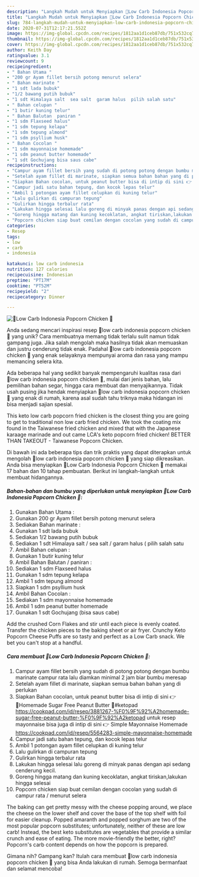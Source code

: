 ```yaml
---
description: "Langkah Mudah untuk Menyiapkan 💢Low Carb Indonesia Popcorn Chicken 💢 Anti Gagal"
title: "Langkah Mudah untuk Menyiapkan 💢Low Carb Indonesia Popcorn Chicken 💢 Anti Gagal"
slug: 784-langkah-mudah-untuk-menyiapkan-low-carb-indonesia-popcorn-chicken-anti-gagal
date: 2020-07-31T12:17:21.552Z
image: https://img-global.cpcdn.com/recipes/1812aa1d1ceb87db/751x532cq70/💢low-carb-indonesia-popcorn-chicken-💢-foto-resep-utama.jpg
thumbnail: https://img-global.cpcdn.com/recipes/1812aa1d1ceb87db/751x532cq70/💢low-carb-indonesia-popcorn-chicken-💢-foto-resep-utama.jpg
cover: https://img-global.cpcdn.com/recipes/1812aa1d1ceb87db/751x532cq70/💢low-carb-indonesia-popcorn-chicken-💢-foto-resep-utama.jpg
author: Keith Day
ratingvalue: 3.1
reviewcount: 9
recipeingredient:
- " Bahan Utama "
- "200 gr Ayam fillet bersih potong menurut selera"
- " Bahan marinate "
- "1 sdt lada bubuk"
- "1/2 bawang putih bubuk"
- "1 sdt Himalaya salt  sea salt  garam halus  pilih salah satu"
- " Bahan celupan "
- "1 butir kuning telur"
- " Bahan Balutan  paniran "
- "1 sdm Flaxseed halus"
- "1 sdm tepung kelapa"
- "1 sdm tepung almond"
- "1 sdm psyllium husk"
- " Bahan Cocolan "
- "1 sdm mayonnaise homemade"
- "1 sdm peanut butter homemade"
- "1 sdt Gochujang bisa saus cabe"
recipeinstructions:
- "Campur ayam fillet bersih yang sudah di potong potong dengan bumbu marinate campur rata lalu diamkan minimal 2 jam biar bumbu meresap"
- "Setelah ayam fillet di marinate, siapkan semua bahan bahan yang di perlukan"
- "Siapkan Bahan cocolan, untuk peanut butter bisa di intip di sini 👉 💢Homemade Sugar Free Peanut Butter 💢#ketopad https://cookpad.com/id/resep/3881267-%F0%9F%92%A2homemade-sugar-free-peanut-butter-%F0%9F%92%A2ketopad untuk resep mayonnaise bisa juga di intip di sini 👉 Simple Mayonnaise Homemade https://cookpad.com/id/resep/5564283-simple-mayonnaise-homemade"
- "Campur jadi satu bahan tepung, dan kocok lepas telur"
- "Ambil 1 potongan ayam fillet celupkan di kuning telur"
- "Lalu gulirkan di campuran tepung"
- "Gulirkan hingga terbalur rata"
- "Lakukan hingga selesai lalu goreng di minyak panas dengan api sedang cenderung kecil."
- "Goreng hingga matang dan kuning kecoklatan, angkat tiriskan,lakukan hingga selesai"
- "Popcorn chicken siap buat cemilan dengan cocolan yang sudah di campur rata / menurut selera"
categories:
- Resep
tags:
- low
- carb
- indonesia

katakunci: low carb indonesia 
nutrition: 127 calories
recipecuisine: Indonesian
preptime: "PT17M"
cooktime: "PT52M"
recipeyield: "2"
recipecategory: Dinner

---
```



![💢Low Carb Indonesia Popcorn Chicken 💢](https://img-global.cpcdn.com/recipes/1812aa1d1ceb87db/751x532cq70/💢low-carb-indonesia-popcorn-chicken-💢-foto-resep-utama.jpg)

Anda sedang mencari inspirasi resep 💢low carb indonesia popcorn chicken 💢 yang unik? Cara membuatnya memang tidak terlalu sulit namun tidak gampang juga. Jika salah mengolah maka hasilnya tidak akan memuaskan dan justru cenderung tidak enak. Padahal 💢low carb indonesia popcorn chicken 💢 yang enak selayaknya mempunyai aroma dan rasa yang mampu memancing selera kita.

Ada beberapa hal yang sedikit banyak mempengaruhi kualitas rasa dari 💢low carb indonesia popcorn chicken 💢, mulai dari jenis bahan, lalu pemilihan bahan segar, hingga cara membuat dan menyajikannya. Tidak usah pusing jika hendak menyiapkan 💢low carb indonesia popcorn chicken 💢 yang enak di rumah, karena asal sudah tahu triknya maka hidangan ini bisa menjadi sajian spesial.

This keto low carb popcorn fried chicken is the closest thing you are going to get to traditional non low carb fried chicken. We took the coating mix found in the Taiwanese fried chicken and mixed that with the Japanese karaage marinade and out came LCA&#39;s keto popcorn fried chicken! BETTER THAN TAKEOUT - Taiwanese Popcorn Chicken.


Di bawah ini ada beberapa tips dan trik praktis yang dapat diterapkan untuk mengolah 💢low carb indonesia popcorn chicken 💢 yang siap dikreasikan. Anda bisa menyiapkan 💢Low Carb Indonesia Popcorn Chicken 💢 memakai 17 bahan dan 10 tahap pembuatan. Berikut ini langkah-langkah untuk membuat hidangannya.

<!--inarticleads1-->

##### Bahan-bahan dan bumbu yang diperlukan untuk menyiapkan 💢Low Carb Indonesia Popcorn Chicken 💢:

1. Gunakan  Bahan Utama :
1. Gunakan 200 gr Ayam fillet bersih potong menurut selera
1. Sediakan  Bahan marinate :
1. Gunakan 1 sdt lada bubuk
1. Sediakan 1/2 bawang putih bubuk
1. Sediakan 1 sdt Himalaya salt / sea salt / garam halus ( pilih salah satu
1. Ambil  Bahan celupan :
1. Gunakan 1 butir kuning telur
1. Ambil  Bahan Balutan / paniran :
1. Sediakan 1 sdm Flaxseed halus
1. Gunakan 1 sdm tepung kelapa
1. Ambil 1 sdm tepung almond
1. Siapkan 1 sdm psyllium husk
1. Ambil  Bahan Cocolan :
1. Sediakan 1 sdm mayonnaise homemade
1. Ambil 1 sdm peanut butter homemade
1. Gunakan 1 sdt Gochujang (bisa saus cabe)


Add the crushed Corn Flakes and stir until each piece is evenly coated. Transfer the chicken pieces to the baking sheet or air fryer. Crunchy Keto Popcorn Cheese Puffs are so tasty and perfect as a Low Carb snack. We bet you can&#39;t stop at a handful. 

<!--inarticleads2-->

##### Cara membuat 💢Low Carb Indonesia Popcorn Chicken 💢:

1. Campur ayam fillet bersih yang sudah di potong potong dengan bumbu marinate campur rata lalu diamkan minimal 2 jam biar bumbu meresap
1. Setelah ayam fillet di marinate, siapkan semua bahan bahan yang di perlukan
1. Siapkan Bahan cocolan, untuk peanut butter bisa di intip di sini 👉 💢Homemade Sugar Free Peanut Butter 💢#ketopad https://cookpad.com/id/resep/3881267-%F0%9F%92%A2homemade-sugar-free-peanut-butter-%F0%9F%92%A2ketopad untuk resep mayonnaise bisa juga di intip di sini 👉 Simple Mayonnaise Homemade https://cookpad.com/id/resep/5564283-simple-mayonnaise-homemade
1. Campur jadi satu bahan tepung, dan kocok lepas telur
1. Ambil 1 potongan ayam fillet celupkan di kuning telur
1. Lalu gulirkan di campuran tepung
1. Gulirkan hingga terbalur rata
1. Lakukan hingga selesai lalu goreng di minyak panas dengan api sedang cenderung kecil.
1. Goreng hingga matang dan kuning kecoklatan, angkat tiriskan,lakukan hingga selesai
1. Popcorn chicken siap buat cemilan dengan cocolan yang sudah di campur rata / menurut selera


The baking can get pretty messy with the cheese popping around, we place the cheese on the lower shelf and cover the base of the top shelf with foil for easier cleanup. Popped amaranth and popped sorghum are two of the most popular popcorn substitutes; unfortunately, neither of these are low carb! Instead, the best keto substitutes are vegetables that provide a similar crunch and ease of eating. The more movie-friendly the better, right? Popcorn&#39;s carb content depends on how the popcorn is prepared. 

Gimana nih? Gampang kan? Itulah cara membuat 💢low carb indonesia popcorn chicken 💢 yang bisa Anda lakukan di rumah. Semoga bermanfaat dan selamat mencoba!

